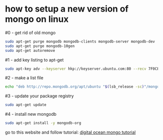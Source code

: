 # how to setup a new version of mongo on linux

#0 - get rid of old mongo

```sh
sudo apt-get purge mongodb mongodb-clients mongodb-server mongodb-dev
sudo apt-get purge mongodb-10gen
sudo apt-get autoremove
```

#1 - add key listing to apt-get

```sh
sudo apt-key adv --keyserver hkp://keyserver.ubuntu.com:80 --recv 7F0CEB10
```

#2 - make a list file

```sh
echo "deb http://repo.mongodb.org/apt/ubuntu "$(lsb_release -sc)"/mongodb-org/3.0 multiverse" | sudo tee /etc/apt/sources.list.d/mongodb-org-3.0.list
```

#3 - update your package registry

```sh
sudo apt-get update
```

#4 - install new mongodb

```sh
sudo apt-get install -y mongodb-org
```

go to this website and follow tutorial: [digital ocean mongo tutorial](https://www.digitalocean.com/community/tutorials/how-to-install-mongodb-on-ubuntu-14-04)